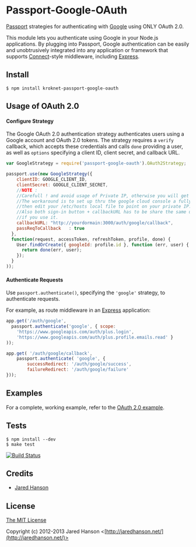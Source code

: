 # Passport-Google-OAuth

[Passport](http://passportjs.org/) strategies for authenticating with [Google](http://www.google.com/)
using ONLY OAuth 2.0.

This module lets you authenticate using Google in your Node.js applications.
By plugging into Passport, Google authentication can be easily and
unobtrusively integrated into any application or framework that supports
[Connect](http://www.senchalabs.org/connect/)-style middleware, including
[Express](http://expressjs.com/).

## Install

    $ npm install kroknet-passport-google-oauth

## Usage of OAuth 2.0

#### Configure Strategy

The Google OAuth 2.0 authentication strategy authenticates users using a Google
account and OAuth 2.0 tokens.  The strategy requires a `verify` callback, which
accepts these credentials and calls `done` providing a user, as well as
`options` specifying a client ID, client secret, and callback URL.

```Javascript
var GoogleStrategy = require('passport-google-oauth').OAuth2Strategy;

passport.use(new GoogleStrategy({
    clientID: GOOGLE_CLIENT_ID,
    clientSecret: GOOGLE_CLIENT_SECRET,
    //NOTE :
    //Carefull ! and avoid usage of Private IP, otherwise you will get the device_id device_name issue for Private IP during authentication
    //The workaround is to set up thru the google cloud console a fully qualified domain name such as http://mydomain:3000/ 
    //then edit your /etc/hosts local file to point on your private IP. 
    //Also both sign-in button + callbackURL has to be share the same url, otherwise two cookies will be created and lead to lost your session
    //if you use it.
    callbackURL: "http://yourdormain:3000/auth/google/callback",
    passReqToCallback   : true
  },
  function(request, accessToken, refreshToken, profile, done) {
    User.findOrCreate({ googleId: profile.id }, function (err, user) {
      return done(err, user);
    });
  }
));
```

#### Authenticate Requests

Use `passport.authenticate()`, specifying the `'google'` strategy, to
authenticate requests.

For example, as route middleware in an [Express](http://expressjs.com/)
application:

```Javascript
app.get('/auth/google',
  passport.authenticate('google', { scope: 
  	'https://www.googleapis.com/auth/plus.login',
  	'https://www.googleapis.com/auth/plus.profile.emails.read' }
));

app.get( '/auth/google/callback', 
	passport.authenticate( 'google', { 
		successRedirect: '/auth/google/success',
		failureRedirect: '/auth/google/failure'
}));
```

## Examples

For a complete, working example, refer to the [OAuth 2.0 example](https://github.com/jaredhanson/passport-google-oauth/tree/master/examples/oauth2).

## Tests

    $ npm install --dev
    $ make test

[![Build Status](https://secure.travis-ci.org/jaredhanson/passport-google-oauth.png)](http://travis-ci.org/jaredhanson/passport-google-oauth)

## Credits

  - [Jared Hanson](http://github.com/jaredhanson)

## License

[The MIT License](http://opensource.org/licenses/MIT)

Copyright (c) 2012-2013 Jared Hanson <[http://jaredhanson.net/](http://jaredhanson.net/)>
